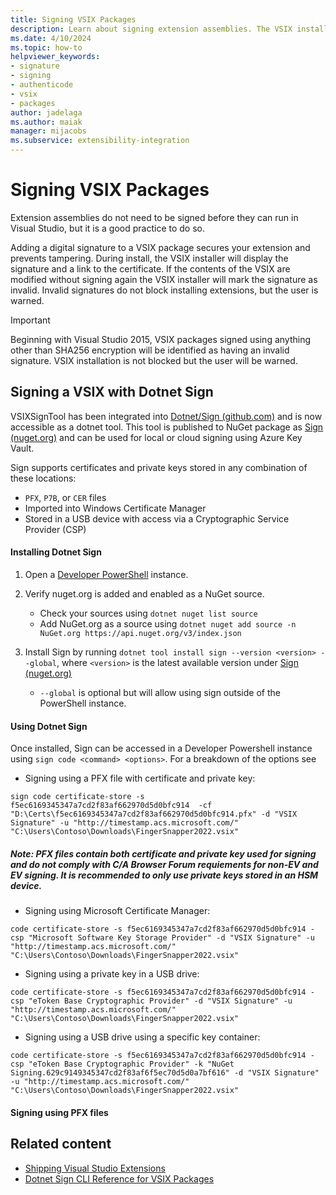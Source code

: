```yaml
---
title: Signing VSIX Packages
description: Learn about signing extension assemblies. The VSIX installer displays a message that a VSIX is signed and information about the signature itself.
ms.date: 4/10/2024
ms.topic: how-to
helpviewer_keywords:
- signature
- signing
- authenticode
- vsix
- packages
author: jadelaga
ms.author: maiak
manager: mijacobs
ms.subservice: extensibility-integration
---
```

# Signing VSIX Packages

Extension assemblies do not need to be signed before they can run in Visual Studio, but it is a good practice to do so.

Adding a digital signature to a VSIX package secures your extension and prevents tampering. During install, the VSIX installer will display the signature and a link to the certificate. If the contents of the VSIX are modified without signing again the VSIX installer will mark the signature as invalid. Invalid signatures do not block installing extensions, but the user is warned.

> [!IMPORTANT]
> Beginning with Visual Studio 2015, VSIX packages signed using anything other than SHA256 encryption will be identified as having an invalid signature. VSIX installation is not blocked but the user will be warned.

## Signing a VSIX with Dotnet Sign
VSIXSignTool has been integrated into [Dotnet/Sign (github.com)](https://github.com/dotnet/sign) and is now accessible as a dotnet tool. This tool is published to NuGet package as [Sign (nuget.org)](https://www.nuget.org/packages/sign) and can be used for local or cloud signing using Azure Key Vault.

Sign supports certificates and private keys stored in any combination of these locations:
- `PFX`, `P7B`, or `CER` files
- Imported into Windows Certificate Manager
- Stored in a USB device with access via a Cryptographic Service Provider (CSP)

#### Installing Dotnet Sign
1. Open a [Developer PowerShell](https://learn.microsoft.com/en-us/visualstudio/ide/reference/command-prompt-powershell?view=vs-2022) instance.

1. Verify nuget.org is added and enabled as a NuGet source.
    - Check your sources using `dotnet nuget list source` 
    - Add NuGet.org as a source using `dotnet nuget add source -n NuGet.org https://api.nuget.org/v3/index.json`

1. Install Sign by running `dotnet tool install sign --version <version> --global`, where `<version>` is the latest available version under [Sign (nuget.org)](https://www.nuget.org/packages/sign)
    - `--global` is optional but will allow using sign outside of the PowerShell instance.


#### Using Dotnet Sign
Once installed, Sign can be accessed in a Developer Powershell instance using `sign code <command> <options>`. For a breakdown of the options see 

- Signing using a PFX file with certificate and private key:
```shell
sign code certificate-store -s f5ec6169345347a7cd2f83af662970d5d0bfc914  -cf "D:\Certs\f5ec6169345347a7cd2f83af662970d5d0bfc914.pfx" -d "VSIX Signature" -u "http://timestamp.acs.microsoft.com/" "C:\Users\Contoso\Downloads\FingerSnapper2022.vsix"
```
##### Note: PFX files contain both certificate and private key used for signing and do not comply with C/A Browser Forum requiements for non-EV and EV signing. It is recommended to only use private keys stored in an HSM device.

- Signing using Microsoft Certificate Manager:
```shell
code certificate-store -s f5ec6169345347a7cd2f83af662970d5d0bfc914 -csp "Microsoft Software Key Storage Provider" -d "VSIX Signature" -u "http://timestamp.acs.microsoft.com/" "C:\Users\Contoso\Downloads\FingerSnapper2022.vsix"
```

- Signing using a private key in a USB drive:
```shell
code certificate-store -s f5ec6169345347a7cd2f83af662970d5d0bfc914 -csp "eToken Base Cryptographic Provider" -d "VSIX Signature" -u "http://timestamp.acs.microsoft.com/" "C:\Users\Contoso\Downloads\FingerSnapper2022.vsix"
```

- Signing using a USB drive using a specific key container:
```shell
code certificate-store -s f5ec6169345347a7cd2f83af662970d5d0bfc914 -csp "eToken Base Cryptographic Provider" -k "NuGet Signing.629c9149345347cd2f83af6f5ec70d5d0a7bf616" -d "VSIX Signature" -u "http://timestamp.acs.microsoft.com/" "C:\Users\Contoso\Downloads\FingerSnapper2022.vsix"
```

#### Signing using PFX files


## Related content
- [Shipping Visual Studio Extensions](../extensibility/shipping-visual-studio-extensions.md)
- [Dotnet Sign CLI Reference for VSIX Packages](../extensibility/dotnet-sign-CLI-reference-vsix.md)
